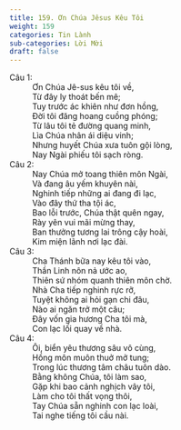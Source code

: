 ```yaml
---
title: 159. Ơn Chúa Jêsus Kêu Tôi
weight: 159
categories: Tin Lành
sub-categories: Lời Mời
draft: false
---
```

<dl><dt>Câu 1:</dt><dd data-verse="1">Ơn Chúa Jê-sus kêu tôi về, <br/>Từ đây ly thoát bến mê; <br/>Tuy trước ác khiên như đơn hồng, <br/>Đời tôi đăng hoang cuồng phóng; <br/>Từ lâu tôi tẻ đường quang minh, <br/>Lìa Chúa nhân ái diệu vinh; <br/>Nhưng huyết Chúa xưa tuôn gội lòng, <br/>Nay Ngài phiếu tôi sạch ròng. </dd><dt>Câu 2:</dt><dd data-verse="2">Nay Chúa mở toang thiên môn Ngài, <br/>Và đang âu yếm khuyên nài, <br/>Nghinh tiếp những ai đang đi lạc, <br/>Vào đây thứ tha tội ác, <br/>Bao lỗi trước, Chúa thật quên ngay, <br/>Rày yên vui mãi mừng thay, <br/>Ban thưởng tương lai trông cậy hoài, <br/>Kim miện lãnh nơi lạc đài. </dd><dt>Câu 3:</dt><dd data-verse="3">Cha Thánh bữa nay kêu tôi vào, <br/>Thần Linh nôn nả ước ao, <br/>Thiên sứ nhóm quanh thiên môn chờ. <br/>Nhà Cha tiếp nghinh rực rỡ, <br/>Tuyệt không ai hỏi gạn chi đâu, <br/>Nào ai ngăn trở một câu; <br/>Đây vốn gia hương Cha tôi mà, <br/>Con lạc lối quay về nhà. </dd><dt>Câu 4:</dt><dd data-verse="4">Ôi, biển yêu thương sâu vô cùng, <br/>Hồng môn muôn thuở mở tung; <br/>Trong lúc thương tâm châu tuôn dào. <br/>Bằng không Chúa, tôi làm sao, <br/>Gặp khi bao cảnh nghịch vây tôi, <br/>Làm cho tôi thất vọng thôi, <br/>Tay Chúa sẵn nghinh con lạc loài, <br/>Tai nghe tiếng tôi cầu nài. </dd></dl>